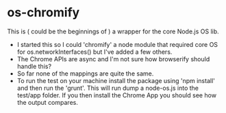 os-chromify
===========

This is ( could be the beginnings of ) a wrapper for the core Node.js OS lib. 

* I started this so I could 'chromify' a node module that required core OS for os.networkInterfaces() but I've added a few others. 
* The Chrome APIs are async and I'm not sure how browserify should handle this? 
* So far none of the mappings are quite the same.
* To run the test on your machine install the package using 'npm install' and then run the 'grunt'. This will run dump a node-os.js into the test/app folder. If you then install the Chrome App you should see how the output compares. 
